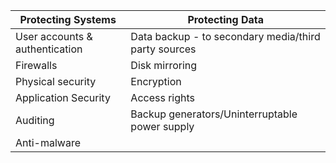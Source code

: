 | Protecting Systems             | Protecting Data |
| ------------------------------ | --------------- |
| User accounts & authentication | Data backup - to secondary media/third party sources    |
| Firewalls                      | Disk mirroring  |
| Physical security              | Encryption      |
| Application Security           | Access rights   |
| Auditing                       | Backup generators/Uninterruptable power supply                |
| Anti-malware                               |                 |
